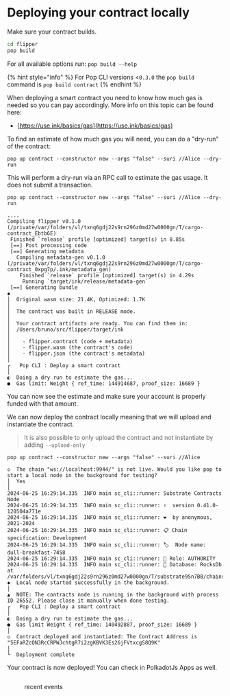 # Deploying your contract locally

Make sure your contract builds.

```sh
cd flipper
pop build
```

For all available options run: `pop build --help`

{% hint style="info" %}
For Pop CLI versions <`0.3.0` the `pop build` command is `pop build contract`
{% endhint %}

When deploying a smart contract you need to know how much gas is needed so you can pay accordingly. More info on this topic can be found here:

* [https://use.ink/basics/gas](https://use.ink/basics/gas)

To find an estimate of how much gas you will need, you can do a "dry-run" of the contract:

```
pop up contract --constructor new --args "false" --suri //Alice --dry-run
```

This will perform a dry-run via an RPC call to estimate the gas usage. It does not submit a transaction.

```
pop up contract --constructor new --args "false" --suri //Alice --dry-run

....
Compiling flipper v0.1.0 (/private/var/folders/vl/txnq6gdj22s9rn296z0md27w0000gn/T/cargo-contract_Ebtb6E)
 Finished `release` profile [optimized] target(s) in 8.85s
 [==] Post processing code
 [==] Generating metadata
   Compiling metadata-gen v0.1.0 (/private/var/folders/vl/txnq6gdj22s9rn296z0md27w0000gn/T/cargo-contract_0xpg7p/.ink/metadata_gen)
    Finished `release` profile [optimized] target(s) in 4.29s
     Running `target/ink/release/metadata-gen`
 [==] Generating bundle
◆  
│  Original wasm size: 21.4K, Optimized: 1.7K
│  
│  The contract was built in RELEASE mode.
│  
│  Your contract artifacts are ready. You can find them in:
│  /Users/bruno/src/flipper/target/ink
│  
│    - flipper.contract (code + metadata)
│    - flipper.wasm (the contract's code)
│    - flipper.json (the contract's metadata)
│  
┌   Pop CLI : Deploy a smart contract
│
◐  Doing a dry run to estimate the gas...                                                              
●  Gas limit: Weight { ref_time: 144914687, proof_size: 16689 }
```

You can now see the estimate and make sure your account is properly funded with that amount.

We can now deploy the contract locally meaning that we will upload and instantiate the contract.

> It is also possible to only upload the contract and not instantiate by adding `--upload-only`

```
pop up contract --constructor new --args "false" --suri //Alice

◇  The chain "ws://localhost:9944/" is not live. Would you like pop to start a local node in the background for testing?
│  Yes 
│
2024-06-25 16:29:14.335  INFO main sc_cli::runner: Substrate Contracts Node    
2024-06-25 16:29:14.335  INFO main sc_cli::runner: ✌️  version 0.41.0-120504a771e    
2024-06-25 16:29:14.335  INFO main sc_cli::runner: ❤️  by anonymous, 2021-2024    
2024-06-25 16:29:14.335  INFO main sc_cli::runner: 📋 Chain specification: Development    
2024-06-25 16:29:14.335  INFO main sc_cli::runner: 🏷  Node name: dull-breakfast-7458    
2024-06-25 16:29:14.335  INFO main sc_cli::runner: 👤 Role: AUTHORITY    
2024-06-25 16:29:14.335  INFO main sc_cli::runner: 💾 Database: RocksDb at /var/folders/vl/txnq6gdj22s9rn296z0md27w0000gn/T/substrate9Sn7BB/chains/dev/db/full    
◆  Local node started successfully in the background.
│  
▲  NOTE: The contracts node is running in the background with process ID 26552. Please close it manually when done testing.
┌   Pop CLI : Deploy a smart contract
│
◐  Doing a dry run to estimate the gas...                                                                                                                                   ●  Gas limit Weight { ref_time: 140492887, proof_size: 16689 }
│  
◇  Contract deployed and instantiated: The Contract Address is "5EFaRZcQN3RcCRPWJchtgR7i2zgKBVK3Es26jFVtxcgS8Q9K"
│
└  Deployment complete
```

Your contract is now deployed! You can check in PolkadotJs Apps as well.

<figure><img src="../.gitbook/assets/Screenshot 2024-05-09 at 7.31.17 PM.png" alt=""><figcaption><p>recent events</p></figcaption></figure>
